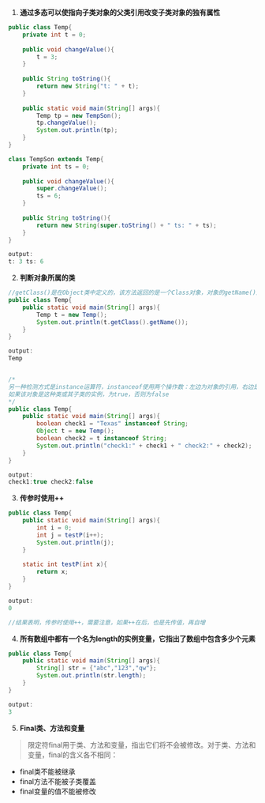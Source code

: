 1. **通过多态可以使指向子类对象的父类引用改变子类对象的独有属性**
```Java
public class Temp{
	private int t = 0;
	
	public void changeValue(){
		t = 3;
	}
	
	public String toString(){
		return new String("t: " + t);
	}
	
	public static void main(String[] args){
		Temp tp = new TempSon();
		tp.changeValue();
		System.out.println(tp);
	}
}

class TempSon extends Temp{
	private int ts = 0;
	
	public void changeValue(){
		super.changeValue();
		ts = 6;
	}
	
	public String toString(){
		return new String(super.toString() + " ts: " + ts);
	}
}

output:
t: 3 ts: 6
```

2. **判断对象所属的类**
```Java
//getClass()是在Object类中定义的，该方法返回的是一个Class对象，对象的getName()返回的是一个表示类名的字符串
public class Temp{
	public static void main(String[] args){
		Temp t = new Temp();
		System.out.println(t.getClass().getName());
	}
}

output:
Temp


/*
另一种检测方式是instance运算符，instanceof使用两个操作数：左边为对象的引用，右边是类名，表达式返回一个布尔值，
如果该对象是这种类或其子类的实例，为true，否则为false
*/
public class Temp{
	public static void main(String[] args){
		boolean check1 = "Texas" instanceof String;
		Object t = new Temp();
		boolean check2 = t instanceof String;
		System.out.println("check1:" + check1 + " check2:" + check2);
	}
}

output:
check1:true check2:false
```

3. **传参时使用++**
```Java
public class Temp{
	public static void main(String[] args){
		int i = 0;
		int j = testP(i++);
		System.out.println(j);
	}
	
	static int testP(int x){
		return x;
	}
}

output:
0

//结果表明，传参时使用++，需要注意，如果++在后，也是先传值，再自增
```

4. **所有数组中都有一个名为length的实例变量，它指出了数组中包含多少个元素**
```Java
public class Temp{
	public static void main(String[] args){
		String[] str = {"abc","123","qw"};
		System.out.println(str.length);
	}
}

output:
3
```

5. **Final类、方法和变量**
> 限定符final用于类、方法和变量，指出它们将不会被修改。对于类、方法和变量，final的含义各不相同：  
+ final类不能被继承
+ final方法不能被子类覆盖
+ final变量的值不能被修改
